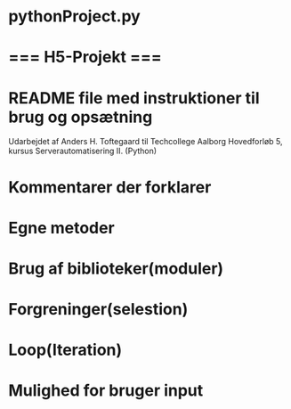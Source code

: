 # pythonProject.py
# === H5-Projekt === <br>
# README file med instruktioner til brug og opsætning<br>
Udarbejdet af Anders H. Toftegaard til Techcollege Aalborg Hovedforløb 5, kursus Serverautomatisering II. (Python)
# Kommentarer der forklarer<br>

# Egne metoder<br>

# Brug af biblioteker(moduler)<br>

# Forgreninger(selestion)<br>

# Loop(Iteration)<br>

# Mulighed for bruger input<br>
